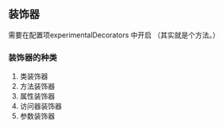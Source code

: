 ## 装饰器

需要在配置项experimentalDecorators 中开启
（其实就是个方法。）

### 装饰器的种类

 1. 类装饰器
 2. 方法装饰器
 3. 属性装饰器
 4. 访问器装饰器
 5. 参数装饰器

